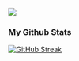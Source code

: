 
![](https://komarev.com/ghpvc/?username=AMG22075&style=for-the-badge&label=VIEWS&color=red)

### My Github Stats

[![GitHub Streak](https://streak-stats.demolab.com?user=AMG22075&theme=solarized-light&hide_border=true&border_radius=16&date_format=%5BY.%5Dn.j)](https://git.io/streak-stats)

